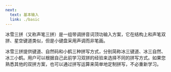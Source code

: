 ```yaml
---
next:
  text: 基本输入
  link: ./basic
---
```


冰雪三拼（又称声笔三拼）是一组带调拼音词顶功输入方案，它在结构上和声笔双拼、星空键道类似，但是小键盘采用声调而非笔画。

冰雪三拼提供键道、自然码和小鹤三种拼写方式，分别简称冰三键道、冰三自然、冰三小鹤。用户可以根据自己此前学习双拼的经验来选择不同的拼写方式。如果您熟悉其他的双拼方案，也可以通过拼写运算来简单地定制拼写，不必重新学习。
